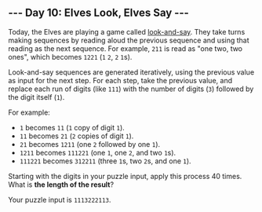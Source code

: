 ## --- Day 10: Elves Look, Elves Say ---

Today, the Elves are playing a game called
[look-and-say](https://en.wikipedia.org/wiki/Look-and-say_sequence). They take
turns making sequences by reading aloud the previous sequence and using that
reading as the next sequence. For example, `211` is read as
"one two, two ones", which becomes `1221` (`1` `2`, `2` `1`s).

Look-and-say sequences are generated iteratively, using the previous value as
input for the next step. For each step, take the previous value, and replace
each run of digits (like `111`) with the number of digits (`3`) followed by the
digit itself (`1`).

For example:

- `1` becomes `11` (`1` copy of digit `1`).
- `11` becomes `21` (`2` copies of digit `1`).
- `21` becomes `1211` (one `2` followed by one `1`).
- `1211` becomes `111221` (one `1`, one `2`, and two `1`s).
- `111221` becomes `312211` (three `1`s, two `2`s, and one `1`).

Starting with the digits in your puzzle input, apply this process 40 times.
What is **the length of the result**?


Your puzzle input is `1113222113`.
